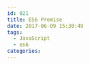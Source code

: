 ```yaml
---
id: 021
title: ES6 Promise
date: 2017-06-09 15:30:49
tags:
  - JavaScript
  - es6
categories:
---
```


